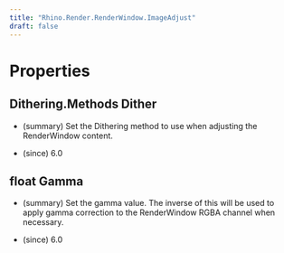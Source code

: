 ```yaml
---
title: "Rhino.Render.RenderWindow.ImageAdjust"
draft: false
---
```


# Properties
## Dithering.Methods Dither
- (summary) 
       Set the Dithering method to use when adjusting the RenderWindow
       content.
       
- (since) 6.0
## float Gamma
- (summary) 
       Set the gamma value. The inverse of this will be used to apply
       gamma correction to the RenderWindow RGBA channel when necessary.
       
- (since) 6.0
